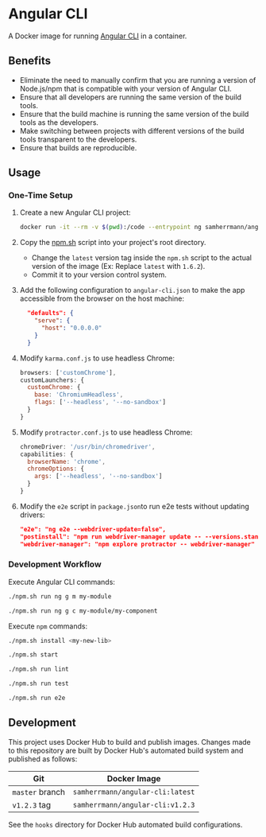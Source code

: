 # Angular CLI
A Docker image for running [Angular CLI](https://github.com/angular/angular-cli)
in a container.
## Benefits
* Eliminate the need to manually confirm that you are running a version of
  Node.js/npm that is compatible with your version of Angular CLI.
* Ensure that all developers are running the same version of the build tools.
* Ensure that the build machine is running the same version of the build tools
  as the developers.
* Make switching between projects with different versions of the build tools
  transparent to the developers.
* Ensure that builds are reproducible.

## Usage
### One-Time Setup
1. Create a new Angular CLI project:
    ```sh
    docker run -it --rm -v $(pwd):/code --entrypoint ng samherrmann/angular-cli new my-app
    ```

2. Copy the [npm.sh](npm.sh) script into your project's root directory.
    * Change the `latest` version tag inside the `npm.sh` script to the actual
      version of the image (Ex: Replace `latest` with `1.6.2`).
    * Commit it to your version control system.

3. Add the following configuration to `angular-cli.json` to make the app
   accessible from the browser on the host machine:
    ```json
      "defaults": {
        "serve": {
          "host": "0.0.0.0"
        }
      }
    ```
4. Modify `karma.conf.js` to use headless Chrome:

    ```js
    browsers: ['customChrome'],
    customLaunchers: {
      customChrome: {
        base: 'ChromiumHeadless',
        flags: ['--headless', '--no-sandbox']
      }
    }
    ```

5. Modify `protractor.conf.js` to use headless Chrome:

    ```js
    chromeDriver: '/usr/bin/chromedriver',
    capabilities: {
      browserName: 'chrome',
      chromeOptions: {
        args: ['--headless', '--no-sandbox']
      }
    }
    ```

6. Modify the `e2e` script in `package.json`to run e2e tests without updating drivers:

    ```json
    "e2e": "ng e2e --webdriver-update=false",
    "postinstall": "npm run webdriver-manager update -- --versions.standalone=2.53.1 --versions.chrome=2.38 --versions.gecko=v0.13.0",
    "webdriver-manager": "npm explore protractor -- webdriver-manager"
    ```

### Development Workflow
Execute Angular CLI commands:

```sh
./npm.sh run ng g m my-module
```
```sh
./npm.sh run ng g c my-module/my-component
```

Execute `npm` commands:
```sh
./npm.sh install <my-new-lib>
```
```sh
./npm.sh start
```
```sh
./npm.sh run lint
```
```sh
./npm.sh run test
```
```sh
./npm.sh run e2e
```

## Development
This project uses Docker Hub to build and publish images. Changes made to this
repository are built by Docker Hub's automated build system and published as
follows:

| Git              | Docker Image                     |
| ---------------- | -------------------------------- |
| `master` branch  | `samherrmann/angular-cli:latest` |
| `v1.2.3` tag     | `samherrmann/angular-cli:v1.2.3` |

See the `hooks` directory for Docker Hub automated build configurations.